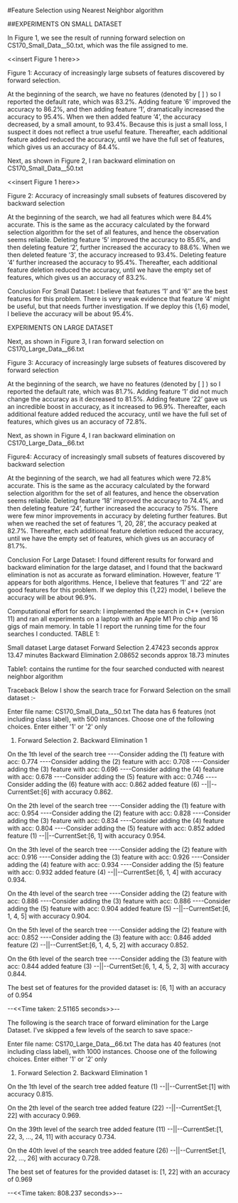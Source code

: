 #Feature Selection using Nearest Neighbor algorithm

##EXPERIMENTS ON SMALL DATASET

In Figure 1, we see the result of running forward selection on CS170_Small_Data__50.txt, which was the file assigned to me. 

<<insert Figure 1 here>>


Figure 1: Accuracy of increasingly large subsets of features discovered by forward selection.


At the beginning of the search, we have no features (denoted by [ ] ) so I reported the default rate, which was 83.2%. Adding feature ‘6’ improved the accuracy to 86.2%, and then adding feature ‘1’, dramatically increased the accuracy to 95.4%. When we then added feature ‘4’, the accuracy decreased, by a small amount, to 93.4%. Because this is just a small loss, I suspect it does not reflect a true useful feature. Thereafter, each additional feature added reduced the accuracy, until we have the full set of features, which gives us an accuracy of 84.4%. 

Next, as shown in Figure 2, I ran backward elimination on CS170_Small_Data__50.txt

<<insert Figure 1 here>>

Figure 2: Accuracy of increasingly small subsets of features discovered by backward selection


At the beginning of the search, we had all features which were 84.4% accurate. This is the same as the accuracy calculated by the forward  selection algorithm for the set of all features, and hence the observation seems reliable. Deleting feature ‘5’ improved the accuracy to 85.6%, and then deleting feature ‘2’, further increased the accuracy to 88.6%. When we then deleted feature ‘3’, the accuracy increased to 93.4%. 
Deleting feature ‘4’ further increased the accuracy to 95.4%. Thereafter, each additional feature deletion reduced the accuracy, until we have the empty set of features, which gives us an accuracy of 83.2%.


Conclusion For Small Dataset: 
I believe that features ‘1’ and ‘6’’ are the best features for this problem. There is very weak evidence that feature ‘4’ might be useful, but that needs further investigation. If we deploy this {1,6} model, I believe the accuracy will be about 95.4%.
 

EXPERIMENTS ON LARGE DATASET

Next, as shown in Figure 3,  I ran forward selection on CS170_Large_Data__66.txt

Figure 3: Accuracy of increasingly large subsets of features discovered by forward selection


At the beginning of the search, we have no features (denoted by [ ] ) so I reported the default rate, which was 81.7%. Adding feature ‘1’ did not much change the accuracy as it decreased to 81.5%. Adding feature ‘22’ gave us an incredible boost in accuracy, as it increased to  96.9%. Thereafter, each additional feature added reduced the accuracy, until we have the full set of features, which gives us an accuracy of 72.8%. 












Next, as shown in Figure 4, I ran backward elimination on CS170_Large_Data__66.txt

Figure4: Accuracy of increasingly small subsets of features discovered by backward selection


At the beginning of the search, we had all features which were 72.8% accurate. This is the same as the accuracy calculated by the forward  selection algorithm for the set of all features, and hence the observation seems reliable. Deleting feature ‘18’ improved the accuracy to 74.4%, and then deleting feature ‘24’, further increased the accuracy to 75%. There were few minor improvements in accuracy by deleting further features. But when we reached the set of features ‘1, 20, 28’, the accuracy peaked at 82.7%. 
Thereafter, each additional feature deletion reduced the accuracy, until we have the empty set of features, which gives us an accuracy of 81.7%.


Conclusion For Large Dataset: 
I found different results for forward and backward elimination for the large dataset, and I found that the backward elimination is not as accurate as forward elimination. However, feature ‘1’ appears for both algorithms. Hence, I believe that features ‘1’ and ‘22’ are good features for this problem. If we deploy this {1,22} model, I believe the accuracy will be about 96.9%.
 



Computational effort for search:
I implemented the search in C++ (version 11) and ran all experiments on a laptop with an Apple M1 Pro chip and 16 gigs of main memory. In table 1 I report the running time for the four searches I conducted.
TABLE 1:


Small dataset
Large dataset
Forward Selection
2.47423 seconds
approx 13.47 minutes
Backward Elimination
2.08652 seconds
approx 18.73 minutes

Table1: contains the runtime for the four searched conducted with nearest neighbor algorithm


Traceback
Below I show the search trace for Forward Selection on the small dataset :-

Enter file name: CS170_Small_Data__50.txt
The data has 6 features (not including class label), with 500 instances.
Choose one of the following choices. Enter either '1' or '2' only
1. Forward Selection    2. Backward Elimination
1

On the 1th level of the search tree
----Consider adding the (1) feature with acc: 0.774
----Consider adding the (2) feature with acc: 0.708
----Consider adding the (3) feature with acc: 0.696
----Consider adding the (4) feature with acc: 0.678
----Consider adding the (5) feature with acc: 0.746
----Consider adding the (6) feature with acc: 0.862
added feature (6)
--||--CurrentSet:[6] with accuracy 0.862.

On the 2th level of the search tree
----Consider adding the (1) feature with acc: 0.954
----Consider adding the (2) feature with acc: 0.828
----Consider adding the (3) feature with acc: 0.834
----Consider adding the (4) feature with acc: 0.804
----Consider adding the (5) feature with acc: 0.852
added feature (1)
--||--CurrentSet:[6, 1] with accuracy 0.954.

On the 3th level of the search tree
----Consider adding the (2) feature with acc: 0.916
----Consider adding the (3) feature with acc: 0.926
----Consider adding the (4) feature with acc: 0.934
----Consider adding the (5) feature with acc: 0.932
added feature (4)
--||--CurrentSet:[6, 1, 4] with accuracy 0.934.

On the 4th level of the search tree
----Consider adding the (2) feature with acc: 0.886
----Consider adding the (3) feature with acc: 0.886
----Consider adding the (5) feature with acc: 0.904
added feature (5)
--||--CurrentSet:[6, 1, 4, 5] with accuracy 0.904.

On the 5th level of the search tree
----Consider adding the (2) feature with acc: 0.852
----Consider adding the (3) feature with acc: 0.846
added feature (2)
--||--CurrentSet:[6, 1, 4, 5, 2] with accuracy 0.852.

On the 6th level of the search tree
----Consider adding the (3) feature with acc: 0.844
added feature (3)
--||--CurrentSet:[6, 1, 4, 5, 2, 3] with accuracy 0.844.


The best set of features for the provided dataset is:
[6, 1]
with an accuracy of 0.954

--<<Time taken: 2.51165 seconds>>--


The following is the search trace of forward elimination for the Large Dataset. I’ve skipped a few levels of the search to save space:- 

Enter file name: CS170_Large_Data__66.txt
The data has 40 features (not including class label), with 1000 instances.
Choose one of the following choices. Enter either '1' or '2' only
1. Forward Selection    2. Backward Elimination
1

On the 1th level of the search tree
added feature (1)
--||--CurrentSet:[1] with accuracy 0.815.

On the 2th level of the search tree
added feature (22)
--||--CurrentSet:[1, 22] with accuracy 0.969.

On the 39th level of the search tree
added feature (11)
--||--CurrentSet:[1, 22, 3, …, 24, 11] with accuracy 0.734.

On the 40th level of the search tree
added feature (26)
--||--CurrentSet:[1, 22, …, 26] with accuracy 0.728.


The best set of features for the provided dataset is:
[1, 22]
with an accuracy of 0.969

--<<Time taken: 808.237 seconds>>--

